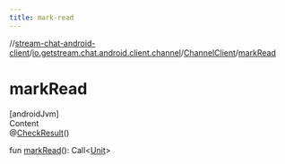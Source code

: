 ```yaml
---
title: mark-read
---
```

//[stream-chat-android-client](../../../index.md)/[io.getstream.chat.android.client.channel](../index.md)/[ChannelClient](index.md)/[markRead](markRead.md)



# markRead  
[androidJvm]  
Content  
@[CheckResult](https://developer.android.com/reference/kotlin/androidx/annotation/CheckResult.html)()  
  
fun [markRead](markRead.md)(): Call&lt;[Unit](https://kotlinlang.org/api/latest/jvm/stdlib/kotlin/-unit/index.html)&gt;  



